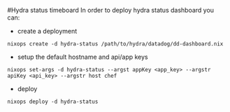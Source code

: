 #Hydra status timeboard
In order to deploy hydra status dashboard you can:

* create a deployment

```
nixops create -d hydra-status /path/to/hydra/datadog/dd-dashboard.nix
```

* setup the default hostname and api/app keys

```
nixops set-args -d hydra-status --argst appKey <app_key> --argstr apiKey <api_key> --argstr host chef
```

* deploy

```
nixops deploy -d hydra-status
```
